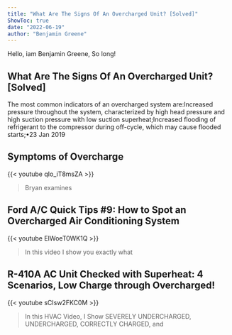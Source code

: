 ```yaml
---
title: "What Are The Signs Of An Overcharged Unit? [Solved]"
ShowToc: true 
date: "2022-06-19"
author: "Benjamin Greene" 
---
```


Hello, iam Benjamin Greene, So long!
## What Are The Signs Of An Overcharged Unit? [Solved]
The most common indicators of an overcharged system are:Increased pressure throughout the system, characterized by high head pressure and high suction pressure with low suction superheat;Increased flooding of refrigerant to the compressor during off-cycle, which may cause flooded starts;•23 Jan 2019

## Symptoms of Overcharge
{{< youtube qIo_iT8msZA >}}
>Bryan examines 

## Ford A/C Quick Tips #9: How to Spot an Overcharged Air Conditioning System
{{< youtube EIWoeT0WK1Q >}}
>In this video I show you exactly what 

## R-410A AC Unit Checked with Superheat: 4 Scenarios, Low Charge through Overcharged!
{{< youtube sCIsw2FKC0M >}}
>In this HVAC Video, I Show SEVERELY UNDERCHARGED, UNDERCHARGED, CORRECTLY CHARGED, and 

